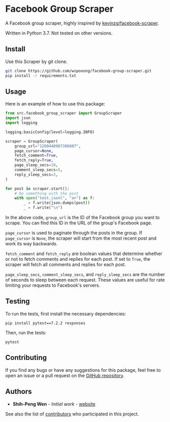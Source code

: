 # Facebook Group Scraper

A Facebook group scraper, highly inspired by [kevinzg/facebook-scraper](https://github.com/kevinzg/facebook-scraper).

Written in Python 3.7. Not tested on other versions.

## Install

Use this Scraper by git clone.

```bash
git clone https://github.com/wspooong/facebook-group-scraper.git
pip install -r requirements.txt
```

## Usage

Here is an example of how to use this package:

```python
from src.facebook_group_scraper import GroupScraper
import json
import logging

logging.basicConfig(level=logging.INFO)

scraper = GroupScraper(
    group_url="1260448967306807",
    page_cursor=None,
    fetch_comment=True,
    fetch_reply=True,
    page_sleep_secs=10,
    comment_sleep_secs=5,
    reply_sleep_secs=3,
)

for post in scraper.start():
    # Do something with the post
    with open("test.jsonl", "a+") as f:
        _ = f.write(json.dumps(post))
        _ = f.write("\n")

```

In the above code, `group_url` is the ID of the Facebook group you want to scrape. You can find this ID in the URL of the group's Facebook page.

`page_cursor` is used to paginate through the posts in the group. If `page_cursor` is `None`, the scraper will start from the most recent post and work its way backwards.

`fetch_comment` and `fetch_reply` are boolean values that determine whether or not to fetch comments and replies for each post. If set to `True`, the scraper will fetch all comments and replies for each post.

`page_sleep_secs`, `comment_sleep_secs`, and `reply_sleep_secs` are the number of seconds to sleep between each request. These values are useful for rate limiting your requests to Facebook's servers.

## Testing

To run the tests, first install the necessary dependencies:

```
pip install pytest==7.2.2 responses
```

Then, run the tests:

```
pytest
```

## Contributing

If you find any bugs or have any suggestions for this package, feel free to open an issue or a pull request on the [GitHub repository](https://github.com/wspooong/facebook-group-scraper/pulls).

## Authors

- **Shih-Peng Wen** - _Initial work_ - [website](https://wspooong.com)

See also the list of [contributors](https://github.com/your/project/contributors) who participated in this project.
